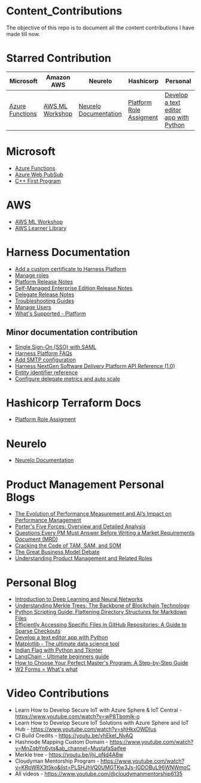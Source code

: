 # Content_Contributions
The objective of this repo is to document all the content contributions I have made till now.

# Starred Contribution

| Microsoft                                                                                     | Amazon AWS                                             | Neurelo                                            | Hashicorp                                                                                                                          | Personal                                                                                             |
|----------------------------------------------------------------------------------------------|-------------------------------------------------|----------------------------------------------------|------------------------------------------------------------------------------------------------------------------------------------|------------------------------------------------------------------------------------------------------|
| [Azure Functions](https://learn.microsoft.com/en-us/training/modules/intro-azure-functions/) | [AWS ML Workshop](https://s12d.com/ml-workshop) | [Neurelo Documentation](https://docs.neurelo.com/) | [Platform Role Assigment](https://registry.terraform.io/providers/harness/harness/latest/docs/resources/platform_role_assignments) | [Develop a text editor app with Python](https://mustafas.work/develop-a-text-editor-app-with-python) |

# Microsoft
- [Azure Functions](https://learn.microsoft.com/en-us/training/modules/intro-azure-functions/)  
- [Azure Web PubSub](https://learn.microsoft.com/en-us/training/modules/introduction-to-azure-web-pubsub/)  
- [C++ First Program](https://learn.microsoft.com/en-us/training/modules/cpp-first-program/)  

# AWS
- [AWS ML Workshop](https://github.com/saifeemustafaq/building-a-machine-learning-enabled-web-app)  
- [AWS Learner Library](https://s12d.com/learner-library) 

# Harness Documentation
- [Add a custom certificate to Harness Platform](https://developer.harness.io/docs/platform/certificates/add-custom-certificate)
- [Manage roles](https://developer.harness.io/docs/platform/role-based-access-control/add-manage-roles)
- [Platform  Release Notes](https://developer.harness.io/release-notes/platform)  
- [Self-Managed Enterprise Edition Release Notes](https://developer.harness.io/release-notes/self-managed-enterprise-edition)  
- [Delegate Release Notes](https://developer.harness.io/release-notes/delegate)
- [Troubleshooting Guides](https://developer.harness.io/docs/category/troubleshooting-2)
- [Manage Users](https://developer.harness.io/docs/platform/role-based-access-control/add-users/)
- [What's Supported - Platform](https://developer.harness.io/docs/platform/platform-whats-supported/)

## Minor documentation contribution
- [Single Sign-On (SSO) with SAML](https://developer.harness.io/docs/platform/authentication/single-sign-on-saml/#saml-sso-with-azure)
- [Harness Platform FAQs](https://developer.harness.io/kb/platform/harness-platform-faqs)
- [Add SMTP configuration](https://developer.harness.io/docs/platform/notifications/add-smtp-configuration/#option-send-notifications-for-a-user-group-using-email)
- [Harness NextGen Software Delivery Platform API Reference (1.0)](https://apidocs.harness.io/#section/Introduction/Authentication)
- [Entity identifier reference](https://developer.harness.io/docs/platform/references/entity-identifier-reference/)
- [Configure delegate metrics and auto scale](https://developer.harness.io/docs/platform/delegates/manage-delegates/delegate-metrics/)

# Hashicorp Terraform Docs
- [Platform Role Assigment](https://registry.terraform.io/providers/harness/harness/latest/docs/resources/platform_role_assignments)

# Neurelo
- [Neurelo Documentation](https://docs.neurelo.com/)

# Product Management Personal Blogs
- [The Evolution of Performance Measurement and AI’s Impact on Performance Management](https://medium.com/@saifeemustafaq/the-evolution-of-performance-measurement-and-ais-impact-on-performance-management-a44482304dd5)
- [Porter's Five Forces: Overview and Detailed Analysis](https://mustafas.work/porters-five-forces-overview-and-detailed-analysis)
- [Questions Every PM Must Answer Before Writing a Market Requirements Document (MRD)](https://mustafas.work/16-make-or-break-questions-every-pm-must-answer-before-writing-a-market-requirements-document-mrd)
- [Cracking the Code of TAM, SAM, and SOM](https://mustafas.work/cracking-the-code-of-tam-sam-and-som-a-101-silicon-valley-guide-to-market-sizing)
- [The Great Business Model Debate](https://mustafas.work/the-great-business-model-debate-why-software-companies-are-doomed-if-they-cant-reconcile-product-strategy-revenue-logic-and-customer-value)
- [Understanding Product Management and Related Roles](https://mustafas.work/understanding-product-management-and-related-roles)

# Personal Blog
- [Introduction to Deep Learning and Neural Networks](https://mustafas.work/introduction-to-deep-learning-and-neural-networks)
- [Understanding Merkle Trees: The Backbone of Blockchain Technology](https://mustafas.work/understanding-merkle-trees-the-backbone-of-blockchain-technology)
- [Python Scripting Guide: Flattening Directory Structures for Markdown Files](https://mustafas.work/python-scripting-guide-flattening-directory-structures-for-markdown-files)  
- [Efficiently Accessing Specific Files in GitHub Repositories: A Guide to Sparse Checkouts](https://mustafas.work/efficiently-accessing-specific-files-in-github-repositories-a-guide-to-sparse-checkouts)  
- [Develop a text editor app with Python](https://mustafas.work/develop-a-text-editor-app-with-python)  
- [Matplotlib - The ultimate data science tool](https://mustafas.work/matplotlib-the-ultimate-data-science-tool)  
- [Indian Flag with Python and Tkinter](https://mustafas.work/indian-flag-with-python-and-tkinter)  
- [LangChain - Ultimate beginners guide](https://mustafas.work/langchain-ultimate-beginners-guide)
- [How to Choose Your Perfect Master's Program: A Step-by-Step Guide](https://mustafas.work/how-to-choose-your-perfect-masters-program-a-step-by-step-guide)
- [W2 Forms = What's what](https://medium.com/@saifeemustafaq/w2-form-whats-what-d6f1310dfdc4)

# Video Contributions
- Learn How to Develop Secure IoT with Azure Sphere & IoT Central - https://www.youtube.com/watch?v=wP8Tbomlk-o
- Learn How to Develop Secure IoT Solutions with Azure Sphere and IoT Hub - https://www.youtube.com/watch?v=shHkxOWDIus
- CI Build Credits - https://youtu.be/vhEkeI_NvAQ 
- Hashnode Mapping Custom Domain - https://www.youtube.com/watch?v=MnZqbYn6vts&ab_channel=MustafaSaifee
- Merkle tree - https://youtu.be/jhj_pNd4A8w
- Cloudyman Mentorship Program - https://www.youtube.com/watch?v=KRpWRX3t5ko&list=PLSHJhVQ0UMGTKw3Js-IGDOBuL96WNWmoC
- All videos - https://www.youtube.com/@cloudymanmentorship6135

